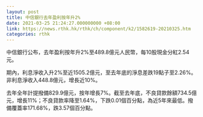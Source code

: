 ```yaml
---
layout: post
title: 中信銀行去年盈利按年升2%
date: 2021-03-25 21:24:27.000000000 +08:00
link: https://news.rthk.hk/rthk/ch/component/k2/1582619-20210325.htm
categories: rthk
---
```


中信銀行公布，去年盈利按年升2%至489.8億元人民幣，每10股現金分紅2.54元。

期內，利息淨收入升2%至近1505.2億元，至去年底的淨息差跌19點子至2.26%。非利息淨收入448.8億元，增長近10%。

去年全年計提撥備829.9億元，按年增長7%。截至去年底，不良貸款餘額734.5億元，增長11%；不良貸款率降至1.64%，下跌0.01個百分點，為近5年來最低。撥備覆蓋率171.68%，跌3.57個百分點。
